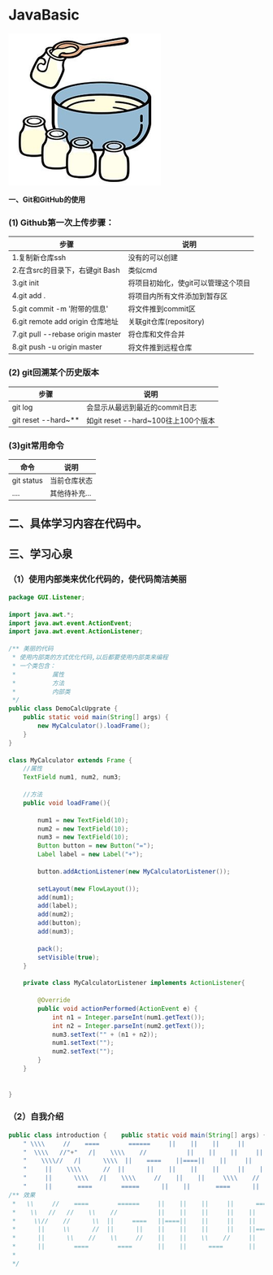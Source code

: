 # JavaBasic

![](https://github.com/yoghurts-sy/JavaBasic/blob/master/u%3D4274393615%2C4090509011%26fm%3D26%26gp%3D0.jpg)

**一、Git和GitHub的使用**  

### (1) Github第一次上传步骤：  
步骤 | 说明
------------- | ------------------------------------
1.复制新仓库ssh | 没有的可以创建
2.在含src的目录下，右键git Bash | 类似cmd
3.git init | 将项目初始化，使git可以管理这个项目  
4.git add . | 将项目内所有文件添加到暂存区  
5.git commit -m '附带的信息' | 将文件推到commit区  
6.git remote add origin 仓库地址	| 关联git仓库(repository)  
7.git pull --rebase origin master | 将仓库和文件合并  
8.git push -u origin master | 将文件推到远程仓库  		  

### (2) git回溯某个历史版本  
步骤 | 说明
------------- | --------------------------------------------------
git log | 会显示从最远到最近的commit日志
git reset --hard~** | 如git reset --hard~100往上100个版本

### (3)git常用命令  
命令 | 说明
------------- | ---------------
git status | 当前仓库状态
.... | 其他待补充...

## 二、具体学习内容在代码中。

## 三、学习心泉

### （1）使用内部类来优化代码的，使代码简洁美丽

```java
package GUI.Listener;

import java.awt.*;
import java.awt.event.ActionEvent;
import java.awt.event.ActionListener;

/** 美丽的代码
 * 使用内部类的方式优化代码,以后都要使用内部类来编程
 * 一个类包含：
 *          属性
 *          方法
 *  		内部类
 */
public class DemoCalcUpgrate {
    public static void main(String[] args) {
        new MyCalculator().loadFrame();
    }
}

class MyCalculator extends Frame {
    //属性
    TextField num1, num2, num3;

    //方法
    public void loadFrame(){

        num1 = new TextField(10);
        num2 = new TextField(10);
        num3 = new TextField(10);
        Button button = new Button("=");
        Label label = new Label("+");

        button.addActionListener(new MyCalculatorListener());

        setLayout(new FlowLayout());
        add(num1);
        add(label);
        add(num2);
        add(button);
        add(num3);

        pack();
        setVisible(true);
    }

    private class MyCalculatorListener implements ActionListener{

        @Override
        public void actionPerformed(ActionEvent e) {
            int n1 = Integer.parseInt(num1.getText());
            int n2 = Integer.parseInt(num2.getText());
            num3.setText("" + (n1 + n2));
            num1.setText("");
            num2.setText("");
        }
    }


}
```

### （2）自我介绍

```java
public class introduction {    public static void main(String[] args) {        System.out.println(
    " \\\\     //    ====        ======     ||    ||    ||     ||      =====      ===========\n"   +
    "  \\\\   //"+"   /|    \\\\    //           ||    ||    ||     ||    ||     \\\\        ||\n"         + 
    "    \\\\//   /|      \\\\  ||    ====    ||====||    ||     ||    ||     //        ||\n"            +     
    "     ||    \\\\      //  ||      ||    ||    ||    ||     ||    ||=====          ||\n"            +  
    "     ||      \\\\   /|    \\\\     //    ||    ||     \\\\    //    ||    \\\\         ||\n"          +
    "     ||       ====        =====      ||    ||       ====      ||     \\\\        ||"        );    }}
/** 效果
 *   \\     //    ====        ======     ||    ||    ||     ||      =====      ========  
 *    \\   //   //    \\    //           ||    ||    ||     ||    ||     \\       ||
 *     \\//    //      \\  ||     ====   ||====||    ||     ||    ||     //       ||
 *      ||     \\      //  ||      ||    ||    ||    ||     ||    ||=====         ||
 *      ||      \\    //    \\     //    ||    ||    \\    //     ||    \\        ||
 *      ||        ====        ====       ||    ||      ====       ||     \\       ||
 *
 */
```




